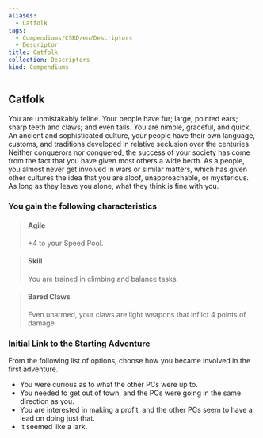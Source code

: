 ```yaml
---
aliases:
  - Catfolk
tags:
  - Compendiums/CSRD/en/Descriptors
  - Descriptor
title: Catfolk
collection: Descriptors
kind: Compendiums
---
```

## Catfolk  
You are unmistakably feline. Your people have fur; large, pointed ears; sharp teeth and claws; and even tails. You are nimble, graceful, and quick. An ancient and sophisticated culture, your people have their own language, customs, and traditions developed in relative seclusion over the centuries. Neither conquerors nor conquered, the success of your society has come from the fact that you have given most others a wide berth. As a people, you almost never get involved in wars or similar matters, which has given other cultures the idea that you are aloof, unapproachable, or mysterious. As long as they leave you alone, what they think is fine with you.
### You gain the following characteristics  
> #### Agile
> +4 to your Speed Pool.  

> #### Skill
> You are trained in climbing and balance tasks.  

> #### Bared Claws
> Even unarmed, your claws are light weapons that inflict 4 points of damage.  

### Initial Link to the Starting Adventure  
From the following list of options, choose how you became involved in the first adventure.  
- You were curious as to what the other PCs were up to.  
- You needed to get out of town, and the PCs were going in the same direction as you.  
- You are interested in making a profit, and the other PCs seem to have a lead on doing just that.  
- It seemed like a lark.  